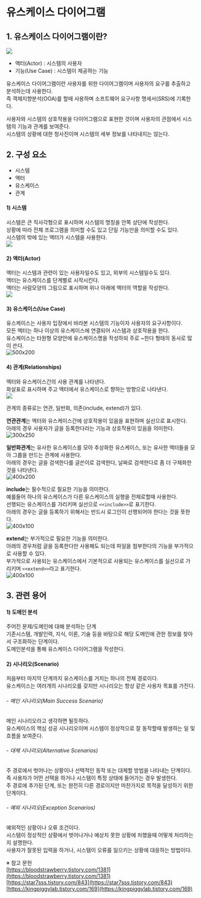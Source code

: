 # 유스케이스 다이어그램


## 1. 유스케이스 다이어그램이란?

![](https://blog.kakaocdn.net/dn/bon5ny/btsIzTXbEMW/gXsIYTVpQnRtHkK6iHGpy0/img.png)

- 액터(Actor) : 시스템의 사용자
- 기능(Use Case) : 시스템이 제공하는 기능

유스케이스 다이어그램이란 사용자를 위한 다이어그램이며 사용자의 요구를 추출하고 분석하는데 사용한다.  
즉 객체지향분석(OOA)를 할때 사용하며 소프트웨어 요구사항 명세서(SRS)에 기록한다.  

사용자와 시스템의 상호작용을 다이어그램으로 표현한 것이며 사용자의 관점에서 시스템의 기능과 관계를 보여준다.  
시스템의 상황에 대한 청사진이며 시스템의 세부 정보를 나타내지는 않는다.  


## 2. 구성 요소

- 시스템
- 액터
- 유스케이스
- 관계

#### 1) 시스템
시스템은 큰 직사각형으로 표시하며 시스템의 명칭을 안쪽 상단에 작성한다.  
상황에 따라 전체 프로그램을 의미할 수도 있고 단일 기능만을 의미할 수도 있다.  
시스템의 밖에 있는 액터가 시스템을 사용한다.  
![](https://blog.kakaocdn.net/dn/cdVleY/btsIy3lGCwN/pnt52Kvj2dXKSZWxx1xrE1/img.png)

#### 2) 액터(Actor)
액터는 시스템과 관련이 있는 사용자일수도 있고, 외부의 시스템일수도 있다.  
액터는 유스케이스를 단계별로 시작시킨다.  
액터는 사람모양의 그림으로 표시하며 위나 아래에 액터의 역할을 작성한다.  
![](https://blog.kakaocdn.net/dn/eaQ6D4/btsIx5SCOok/1ixc6euP8gExVKZm0iz3vK/img.png)

#### 3) 유스케이스(Use Case)
유스케이스는 사용자 입장에서 바라본 시스템의 기능이자 사용자의 요구사항이다.  
모든 액터는 하나 이상의 유스케이스에 연결되어 시스템과 상호작용을 한다.  
유스케이스는 타원형 모양안에 유스케이스명을 작성하되 주로 ~한다 형태의 동사로 많이 쓴다.  
![500x200](https://blog.kakaocdn.net/dn/cSnKm9/btsIx1bm2WE/RQpSUv3sgPp1OAWk4BxBoK/img.png)

#### 4) 관계(Relationships)
액터와 유스케이스간의 사용 관계를 나타낸다.  
화살표로 표시하며 주고 액터에서 유스케이스로 향하는 방향으로 나타낸다.  
![](https://blog.kakaocdn.net/dn/p2uJF/btsIx4lPXzV/qcM5QR2Kjx9p3FTgDP9CWk/img.png)

관계의 종류로는 연관, 일반화, 의존(include, extend)가 있다.  

**연관관계**는 액터와 유스케이스간에 상호작용이 있음을 표현하며 실선으로 표시한다.  
아래의 경우 사용자가 글을 등록한다라는 기능과 상호작용이 있음을 의미한다.  
![300x250](https://blog.kakaocdn.net/dn/bHrg7w/btsIzyTgOYx/JWHK2g4J296VEZ6YLDWKt1/img.png)

**일반화관계**는 유사한 유스케이스를 모아 추상화한 유스케이스, 또는 유사한 액터들을 모아 그룹을 만드는 관계에 사용한다.  
아래의 경우는 글을 검색한다를 글쓴이로 검색한다, 날짜로 검색한다로 좀 더 구체화한것을 나타낸다.  
![400x200](https://blog.kakaocdn.net/dn/OU9ng/btsIyDVh5Lg/jxKEEv7o49xuKYethuC1e1/img.png)

**include**는 필수적으로 필요한 기능을 의미한다.  
예를들어 하나의 유스케이스가 다른 유스케이스의 실행을 전제로할때 사용한다.  
선행되는 유스케이스를 가리키며 실선으로 `<<include>>`로 표기한다.  
아래의 경우는 글을 등록하기 위해서는 반드시 로그인이 선행되어야 한다는 것을 뜻한다.  
![400x100](https://blog.kakaocdn.net/dn/dpTZCd/btsIyFlijqT/seADmi3Kf1TshtWwWbcIuK/img.png)

**extend**는 부가적으로 필요한 기능을 의미한다.  
아래의 경우처럼 글을 등록한다만 사용해도 되는데 파일을 첨부한다의 기능을 부가적으로 사용할 수 있다.  
부가적으로 사용되는 유스케이스에서 기본적으로 사용되는 유스케이스를 실선으로 가리키며 `<<extend>>`라고 표기한다.  
![400x100](https://blog.kakaocdn.net/dn/bzRvrN/btsIx6YgqUT/p0fB9QULabfrDNowknvEF1/img.png)


## 3. 관련 용어

#### 1) 도메인 분석
주어진 문제/도메인에 대해 분석하는 단계  
기존시스템, 개발인력, 지식, 이론, 기술 등을 바탕으로 해당 도메인에 관한 정보를 찾아서 구조화하는 단계이다.  
도메인분석을 통해 유스케이스 다이어그램을 작성한다.  

#### 2) 시나리오(Scenario)
처음부터 마지막 단계까지 유스케이스를 거치는 하나의 전체 경로이다.  
유스케이스는 여러개의 시나리오를 갖지만 시나리오는 항상 같은 사용자 목표를 가진다.  

###### - 메인 시나리오(Main Success Scenario)
메인 시나리오라고 생각하면 될듯하다.  
유스케이스의 핵심 성공 시나리오이며 시스템이 정상적으로 잘 동작할때 발생하는 일 및 흐름을 보여준다.  

###### - 대체 시나리오(Alternative Scenarios)
주 경로에서 벗어나는 상황이나 선택적인 동작 또는 대체할 방법을 나타내는 단계이다.  
즉 사용자가 어떤 선택을 하거나 시스템이 특정 상태에 들어가는 경우 발생한다.  
주 경로에 추가된 단계, 또는 완전히 다른 경로이지만 마찬가지로 목적을 달성하기 위한 단계이다.  

###### - 예외 시나리오(Exception Scenarios)
예외적인 상황이나 오류 조건이다.  
시스템이 정상적인 상황에서 벗어나거나 예상치 못한 상황에 처했을때 어떻게 처리하는지 설명한다.  
사용자가 잘못된 입력을 하거나, 시스템이 오류를 일으키는 상황에 대응하는 방법이다.  






※ 참고 문헌  
[https://bloodstrawberry.tistory.com/1381](https://bloodstrawberry.tistory.com/1381)  
[https://star7sss.tistory.com/843](https://star7sss.tistory.com/843)  
[https://kingpiggylab.tistory.com/169](https://kingpiggylab.tistory.com/169)  